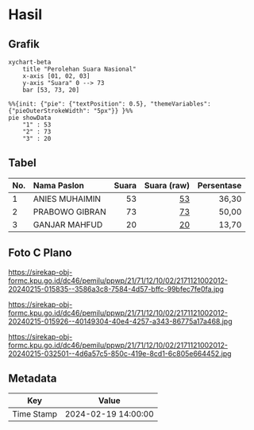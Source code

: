 # Hasil

## Grafik

```mermaid
xychart-beta
    title "Perolehan Suara Nasional"
    x-axis [01, 02, 03]
    y-axis "Suara" 0 --> 73
    bar [53, 73, 20]
```

```mermaid
%%{init: {"pie": {"textPosition": 0.5}, "themeVariables": {"pieOuterStrokeWidth": "5px"}} }%%
pie showData
    "1" : 53
    "2" : 73
    "3" : 20
```

## Tabel

| No. | Nama Paslon    | Suara | Suara (raw) | Persentase |
|:--- |:-------------- | -----:| -----------:| ----------:|
| 1   | ANIES MUHAIMIN | 53    | [53][p-1]   | 36,30      |
| 2   | PRABOWO GIBRAN | 73    | [73][p-2]   | 50,00      |
| 3   | GANJAR MAHFUD  | 20    | [20][p-3]   | 13,70      |


[p-1]: https://github.com/gigit-pemilu/pemilu-2024/blob/main/pilpres/hitung-suara/sub/21-kepulauan-riau/sub/71-kota-batam/sub/12-batu-aji/sub/1002-buliang/sub/012-tps/sub/paslon-1.txt
[p-2]: https://github.com/gigit-pemilu/pemilu-2024/blob/main/pilpres/hitung-suara/sub/21-kepulauan-riau/sub/71-kota-batam/sub/12-batu-aji/sub/1002-buliang/sub/012-tps/sub/paslon-2.txt
[p-3]: https://github.com/gigit-pemilu/pemilu-2024/blob/main/pilpres/hitung-suara/sub/21-kepulauan-riau/sub/71-kota-batam/sub/12-batu-aji/sub/1002-buliang/sub/012-tps/sub/paslon-3.txt

## Foto C Plano

https://sirekap-obj-formc.kpu.go.id/dc46/pemilu/ppwp/21/71/12/10/02/2171121002012-20240215-015835--3586a3c8-7584-4d57-bffc-99bfec7fe0fa.jpg

https://sirekap-obj-formc.kpu.go.id/dc46/pemilu/ppwp/21/71/12/10/02/2171121002012-20240215-015926--40149304-40e4-4257-a343-86775a17a468.jpg

https://sirekap-obj-formc.kpu.go.id/dc46/pemilu/ppwp/21/71/12/10/02/2171121002012-20240215-032501--4d6a57c5-850c-419e-8cd1-6c805e664452.jpg


## Metadata

| Key        | Value               |
| ---------- | ------------------- |
| Time Stamp | 2024-02-19 14:00:00 |



